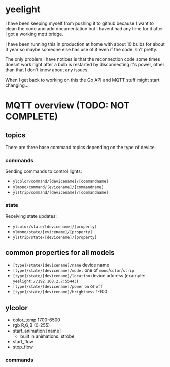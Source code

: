 # yeelight


I have been keeping myself from pushing it to github because I want to clean
the code and add documentation but I havent had any time for it after I got a
working mqtt bridge.

I have been running this in production at home with about 10 bulbs for about 3
year so maybe someone else has use of it even if the code isn't pretty.

The only problem I have notices is that the reconnection code some times doesnt
work right after a bulb is restarted by disconnecting it's power, other than
that I don't know about any issues.

When I get back to working on this the Go API and MQTT stuff might start
changing....


# MQTT overview (TODO: NOT COMPLETE)

## topics

There are three base command topics depending on the type of device.

### commands


Sending commands to control lights:

- `ylcolor/command/[devicename]/[commandname]`
- `ylmono/command/[evicename]/[commandname]`
- `ylstrip/command/[devicename]/[commandname]`

### state

Receiving state updates:

- `ylcolor/state/[devicename]/[property]`
- `ylmono/state/[evicename]/[property]`
- `ylstrip/state/[devicename]/[property]`


## common properties for all models

- `[type]/state/[devicename]/name` device name
- `[type]/state/[devicename]/model` one of `mono`/`color`/`strip`
- `[type]/state/[devicename]/location` device address (example: `yeelight://192.168.2.7:55443`)
- `[type]/state/[devicename]/power` `on` or `off`
- `[type]/state/[devicename]/brightness` 1-100

## ylcolor

- color_temp 1700-6500
- rgb R,G,B (0-255)
- start_animation [name]
  - built in animations: strobe
- start_flow
- stop_flow

### commands
